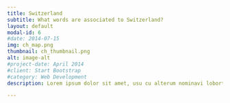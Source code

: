 ```yaml
---
title: Switzerland
subtitle: What words are associated to Switzerland?
layout: default
modal-id: 6
#date: 2014-07-15
img: ch_map.png
thumbnail: ch_thumbnail.png
alt: image-alt
#project-date: April 2014
#client: Start Bootstrap
#category: Web Development
description: Lorem ipsum dolor sit amet, usu cu alterum nominavi lobortis. At duo novum diceret. Tantas apeirian vix et, usu sanctus postulant inciderint ut, populo diceret necessitatibus in vim. Cu eum dicam feugiat noluisse.

---
```

